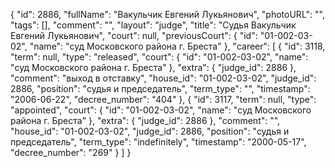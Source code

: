 {
    "id": 2886,
    "fullName": "Вакульчик Евгений Лукьянович",
    "photoURL": "",
    "tags": [],
    "comment": "",
    "layout": "judge",
    "title": "Судья Вакульчик Евгений Лукьянович",
    "court": null,
    "previousCourt": {
        "id": "01-002-03-02",
        "name": "суд Московского района г. Бреста"
    },
    "career": [
        {
            "id": 3118,
            "term": null,
            "type": "released",
            "court": {
                "id": "01-002-03-02",
                "name": "суд Московского района г. Бреста"
            },
            "extra": {
                "judge_id": 2886
            },
            "comment": "выход в отставку",
            "house_id": "01-002-03-02",
            "judge_id": 2886,
            "position": "судья и председатель",
            "term_type": "",
            "timestamp": "2006-06-22",
            "decree_number": "404"
        },
        {
            "id": 3117,
            "term": null,
            "type": "appointed",
            "court": {
                "id": "01-002-03-02",
                "name": "суд Московского района г. Бреста"
            },
            "extra": {
                "judge_id": 2886
            },
            "comment": "",
            "house_id": "01-002-03-02",
            "judge_id": 2886,
            "position": "судья и председатель",
            "term_type": "indefinitely",
            "timestamp": "2000-05-17",
            "decree_number": "269"
        }
    ]
}